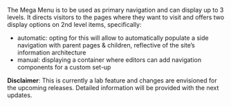 The Mega Menu is to be used as primary navigation and can display up to 3 levels. It directs visitors to the pages where they want to visit and offers two display options on 2nd level items, specifically:

- automatic: opting for this will allow to automatically populate a side navigation with parent pages & children, reflective of the site’s information architecture
- manual: displaying a container where editors can add navigation components for a custom set-up

**Disclaimer**: This is currently a lab feature and changes are envisioned for the upcoming releases. Detailed information will be provided with the next updates.
